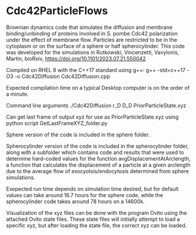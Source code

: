 # Cdc42ParticleFlows
Brownian dynamics code that simulates the diffusion and membrane binding/unbinding of proteins involved in S. pombe Cdc42 polarization under the effect of membrane flow. Particles are restricted to be in the cytoplasm or on the surface of a sphere or half spherocylinder. This code was developed for the simulations in Rutkowski, Vincenzetti, Vavylonis, Martin, bioRxiv, https://doi.org/10.1101/2023.07.21.550042

Compiled on RHEL 8 with the C++17 standard using g++: g++ -std=c++17 -O3 -o Cdc42Diffusion Cdc42Diffusion.cpp

Expected compilation time on a typical Desktop computer is on the order of a minute.

Command line arguments ./Cdc42Diffusion r_D D_D PriorParticleState.xyz

Can get last frame of output xyz for use as PriorParticleState.xyz using python script GetLastFrameXYZ_folder.py

Sphere version of the code is included in the sphere folder.

Spherocylinder version of the code is included in the spherocylinder folder, along with a subfolder which contains code and results that were used to determine hard-coded values for the function avgDisplacementAtArclength, a function that calculates the displacement of a particle at a given arclength due to the average flow of exocyotsis/endocytosis determined from sphere simulations.

Exepected run time depends on simulation time desired, but for default values can take around 16.7 hours for the sphere code, while the spherocylinder code takes around 78 hours on a 14600k.

Visualization of the xyz files can be done with the program Ovito using the attached Ovito state files. These state files will initially attempt to load a specific xyz, but after loading the state file, the correct xyz can be loaded.
